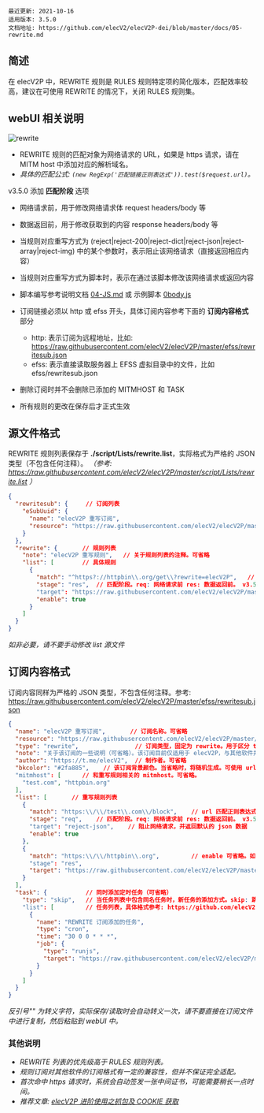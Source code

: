 ```
最近更新: 2021-10-16
适用版本: 3.5.0
文档地址: https://github.com/elecV2/elecV2P-dei/blob/master/docs/05-rewrite.md
```

## 简述

在 elecV2P 中，REWRITE 规则是 RULES 规则特定项的简化版本，匹配效率较高，建议在可使用 REWRITE 的情况下，关闭 RULES 规则集。

## webUI 相关说明

![rewrite](https://raw.githubusercontent.com/elecV2/elecV2P-dei/master/docs/res/rewritenote.png)

- REWRITE 规则的匹配对象为网络请求的 URL，如果是 https 请求，请在 MITM host 中添加对应的解析域名。
- *具体的匹配公式: `(new RegExp('匹配链接正则表达式')).test($request.url)`。*

v3.5.0 添加 **匹配阶段** 选项
- 网络请求前，用于修改网络请求体 request headers/body 等
- 数据返回前，用于修改获取到的内容 response headers/body 等

- 当规则对应重写方式为 (reject|reject-200|reject-dict|reject-json|reject-array|reject-img) 中的某个参数时，表示阻止该网络请求（直接返回相应内容）
- 当规则对应重写方式为脚本时，表示在通过该脚本修改该网络请求或返回内容
- 脚本编写参考说明文档 [04-JS.md](https://github.com/elecV2/elecV2P-dei/blob/master/docs/04-JS.md) 或 示例脚本 [0body.js](https://raw.githubusercontent.com/elecV2/elecV2P/master/script/JSFile/0body.js)

- 订阅链接必须以 http 或 efss 开头，具体订阅内容参考下面的 **订阅内容格式** 部分
  - http: 表示订阅为远程地址，比如: https://raw.githubusercontent.com/elecV2/elecV2P/master/efss/rewritesub.json
  - efss: 表示直接读取服务器上 EFSS 虚拟目录中的文件，比如 efss/rewritesub.json

- 删除订阅时并不会删除已添加的 MITMHOST 和 TASK
- 所有规则的更改在保存后才正式生效

## 源文件格式

REWRITE 规则列表保存于 **./script/Lists/rewrite.list**，实际格式为严格的 JSON 类型（不包含任何注释）。
*（参考: https://raw.githubusercontent.com/elecV2/elecV2P/master/script/Lists/rewrite.list ）*

``` JSON
{
  "rewritesub": {     // 订阅列表
    "eSubUuid": {
      "name": "elecV2P 重写订阅",
      "resource": "https://raw.githubusercontent.com/elecV2/elecV2P/master/efss/rewritesub.json"
    }
  },
  "rewrite": {       // 规则列表
    "note": "elecV2P 重写规则",   // 关于规则列表的注释。可省略
    "list": [        // 具体规则
      {
        "match": "^https?://httpbin\\.org/get\\?rewrite=elecV2P",   // 网络请求 url 匹配
        "stage": "res",  // 匹配阶段。req: 网络请求前 res: 数据返回前。 v3.5.0 添加
        "target": "https://raw.githubusercontent.com/elecV2/elecV2P/master/script/JSFile/0body.js",  // 匹配后使用的脚本文件
        "enable": true
      }
    ]
  }
}
```

*如非必要，请不要手动修改 list 源文件*

## 订阅内容格式

订阅内容同样为严格的 JSON 类型，不包含任何注释。参考: https://raw.githubusercontent.com/elecV2/elecV2P/master/efss/rewritesub.json

``` JSON
{
  "name": "elecV2P 重写订阅",       // 订阅名称。可省略
  "resource": "https://raw.githubusercontent.com/elecV2/elecV2P/master/efss/rewritesub.json",   // 该订阅的更新地址。可省略
  "type": "rewrite",                // 订阅类型，固定为 rewrite。用于区分 task 订阅，可省略
  "note": "关于该订阅的一些说明（可省略）。该订阅目前仅适用于 elecV2P，与其他软件并不兼容。更详细说明请查看: https://github.com/elecV2/elecV2P-dei/tree/master/docs/05-rewrite.md",
  "author": "https://t.me/elecV2",  // 制作者。可省略
  "bkcolor": "#2fa885",    // 该订阅背景颜色。当省略时，将随机生成。可使用 url(http://xxxx.jpg)
  "mitmhost": [      // 和重写规则相关的 mitmhost。可省略。
    "test.com", "httpbin.org"
  ],
  "list": [       // 重写规则列表
    {
      "match": "https:\\/\\/test\\.com\\/block",    // url 匹配正则表达式
      "stage": "req",    // 匹配阶段。req: 网络请求前 res: 数据返回前。 v3.5.0 添加
      "target": "reject-json",    // 阻止网络请求，并返回默认的 json 数据
      "enable": true
    },
    {
      "match": "https:\\/\\/httpbin\\.org",         // enable 可省略。如只添加不启用，则设置 enable: false
      "stage": "res",
      "target": "https://raw.githubusercontent.com/elecV2/elecV2P/master/script/JSFile/exam-cheerio.js"
    }
  ],
  "task": {           // 同时添加定时任务（可省略）
    "type": "skip",   // 当任务列表中包含同名任务时，新任务的添加方式。skip: 跳过, addition: 新增, replace: 替换（默认，如省略）
    "list": [         // 任务列表，具体格式参考: https://github.com/elecV2/elecV2P-dei/tree/master/docs/06-task.md 订阅 list 相关部分
      {
        "name": "REWRITE 订阅添加的任务",
        "type": "cron",
        "time": "30 0 0 * * *",
        "job": {
          "type": "runjs",
          "target": "https://raw.githubusercontent.com/elecV2/elecV2P/master/script/JSFile/test.js"
        }
      }
    ]
  }
}
```

*反引号"\" 为转义字符，实际保存/读取时会自动转义一次，请不要直接在订阅文件中进行复制，然后粘贴到 webUI 中。*

### 其他说明

- *REWRITE 列表的优先级高于 RULES 规则列表。*
- *规则订阅对其他软件的订阅格式有一定的兼容性，但并不保证完全适配。*
- *首次命中 https 请求时，系统会自动签发一张中间证书，可能需要稍长一点时间。*
- *推荐文章: [elecV2P 进阶使用之抓包及 COOKIE 获取](https://elecv2.github.io/#elecV2P%20%E8%BF%9B%E9%98%B6%E4%BD%BF%E7%94%A8%E4%B9%8B%E6%8A%93%E5%8C%85%E5%8F%8A%20COOKIE%20%E8%8E%B7%E5%8F%96)*